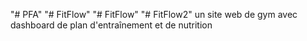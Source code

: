 "# PFA" 
"# FitFlow" 
"# FitFlow" 
"# FitFlow2"
un site web de gym avec dashboard de plan d'entraînement et de nutrition 
 
